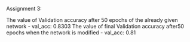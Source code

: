 Assignment 3:

The value of Validation accuracy after 50 epochs of the already given network - val_acc: 0.8303
The value of final Validation accuracy after50 epochs when the network is modified - val_acc: 0.81

